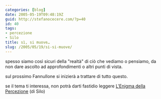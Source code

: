```yaml
---
categories: [blog]
date: 2005-05-19T09:48:19Z
guid: http://stefanocecere.com/?p=40
id: 40
tags:
- percezione
- Silo
title: sì, si muove…
slug: /2005/05/19/si-si-muove/
---
```


spesso siamo così sicuri della "realtà" di ciò che vediamo o pensiamo, da non dare ascolto ad approfondimenti o altri punti di vista.
  
sul prossimo Fannullone si inizierà a trattare di tutto questo.
  
se il tema ti interessa, non potrà darti fastidio leggere [L'Enigma della Percezione](http://stefanocecere.com/wp-content/uploads/2005/05/silo-enigma-della-percezione.rtf) (di Silo)